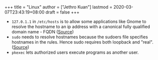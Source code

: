 +++
title = "Linux"
author = ["Jethro Kuan"]
lastmod = 2020-03-07T23:43:19+08:00
draft = false
+++

-   `127.0.1.1` in `/etc/hosts` is to allow some applications like Gnome to
    resolve the hostname to an ip address with a canonical fully
    qualified domain name - FQDN ([Source](http://www.leonardoborda.com/blog/127-0-1-1-ubuntu-debian/))
-   `sudo` needs to resolve hostnames because the sudoers file specifies
    hostnames in the rules. Hence sudo requires both loopback and
    "real". ([Source](https://unix.stackexchange.com/questions/218145/why-does-sudo-need-the-loopback-interface))
-   `pkexec` lets authorized users execute programs as another user.
